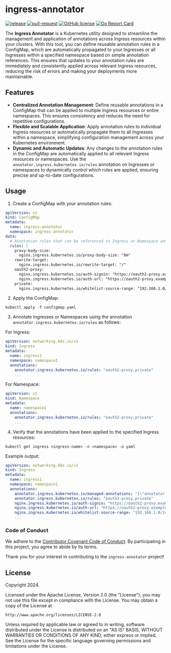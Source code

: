 # ingress-annotator

[![release](https://github.com/kuoss/ingress-annotator/actions/workflows/release.yml/badge.svg)](https://github.com/kuoss/ingress-annotator/actions/workflows/release.yml)
[![pull-request](https://github.com/kuoss/ingress-annotator/actions/workflows/pull-request.yml/badge.svg)](https://github.com/kuoss/ingress-annotator/actions/workflows/pull-request.yml)
[![GitHub license](https://img.shields.io/github/license/kuoss/ingress-annotator.svg)](https://github.com/kuoss/ingress-annotator/blob/main/LICENSE)
[![Go Report Card](https://goreportcard.com/badge/github.com/kuoss/ingress-annotator)](https://goreportcard.com/report/github.com/kuoss/ingress-annotator)

The **Ingress Annotator** is a Kubernetes utility designed to streamline the management and application of annotations across Ingress resources within your clusters. With this tool, you can define reusable annotation rules in a ConfigMap, which are automatically propagated to your Ingresses or all Ingresses within a specified namespace based on simple annotation references. This ensures that updates to your annotation rules are immediately and consistently applied across relevant Ingress resources, reducing the risk of errors and making your deployments more maintainable.

## Features
- **Centralized Annotation Management**: Define reusable annotations in a ConfigMap that can be applied to multiple Ingress resources or entire namespaces. This ensures consistency and reduces the need for repetitive configurations.
- **Flexible and Scalable Application**: Apply annotation rules to individual Ingress resources or automatically propagate them to all Ingresses within a namespace, simplifying configuration management across your Kubernetes environment.
- **Dynamic and Automatic Updates**: Any changes to the annotation rules in the ConfigMap are automatically applied to all relevant Ingress resources or namespaces. Use the `annotator.ingress.kubernetes.io/rules` annotation on Ingresses or namespaces to dynamically control which rules are applied, ensuring precise and up-to-date configurations.

## Usage
1. Create a ConfigMap with your annotation rules:

```yaml
apiVersion: v1
kind: ConfigMap
metadata:
  name: ingress-annotator
  namespace: ingress-annotator
data:
  # Annotation rules that can be referenced in Ingress or Namespace annotations
  rules: |
    proxy-body-size:
      nginx.ingress.kubernetes.io/proxy-body-size: "8m"
    rewrite-target:
      nginx.ingress.kubernetes.io/rewrite-target: "/"
    oauth2-proxy:
      nginx.ingress.kubernetes.io/auth-signin: "https://oauth2-proxy.example.com/oauth2/start?rd=https://$host$request_uri"
      nginx.ingress.kubernetes.io/auth-url: "https://oauth2-proxy.example.com/oauth2/auth"
    private:
      nginx.ingress.kubernetes.io/whitelist-source-range: "192.168.1.0/24,10.0.0.0/16"
```

2. Apply the ConfigMap:

```
kubectl apply -f configmap.yaml
```

3. Annotate Ingresses or Namespaces using the annotation `annotator.ingress.kubernetes.io/rules` as follows:

For Ingress:
```yaml
apiVersion: networking.k8s.io/v1
kind: Ingress
metadata:
  name: ingress1
  namespace: namespace1
  annotations:
    annotator.ingress.kubernetes.io/rules: "oauth2-proxy,private"
    ...
```

For Namespace:
```yaml
apiVersion: v1
kind: Namespace
metadata:
  name: namespace1
  annotations:
    annotator.ingress.kubernetes.io/rules: "oauth2-proxy,private"
    ...
```

4. Verify that the annotations have been applied to the specified Ingress resources:
```
kubectl get ingress <ingress-name> -n <namespace> -o yaml
```

Example output:
```yaml
apiVersion: networking.k8s.io/v1
kind: Ingress
metadata:
  name: ingress1
  namespace: namespace1
  annotations:
    annotator.ingress.kubernetes.io/managed-annotations: "{\"annotator.ingress.kubernetes.io/rules\":\"oauth2-proxy,private\",\"nginx.ingress.kubernetes.io/auth-signin\":\"https://oauth2-proxy.example.com/oauth2/start?rd=https://$host$request_uri\",\"nginx.ingress.kubernetes.io/auth-url\":\"https://oauth2-proxy.example.com/oauth2/auth\",\"nginx.ingress.kubernetes.io/whitelist-source-range\":\"192.168.1.0/24,10.0.0.0/16\"}"
    annotator.ingress.kubernetes.io/rules: "oauth2-proxy,private"
    nginx.ingress.kubernetes.io/auth-signin: "https://oauth2-proxy.example.com/oauth2/start?rd=https://$host$request_uri"
    nginx.ingress.kubernetes.io/auth-url: "https://oauth2-proxy.example.com/oauth2/auth"
    nginx.ingress.kubernetes.io/whitelist-source-range: "192.168.1.0/24,10.0.0.0/16"
    ...
```

### Code of Conduct

We adhere to the [Contributor Covenant Code of Conduct](https://www.contributor-covenant.org/version/2/0/code_of_conduct/). By participating in this project, you agree to abide by its terms.

Thank you for your interest in contributing to the `ingress-annotator` project!

## License

Copyright 2024.

Licensed under the Apache License, Version 2.0 (the "License");
you may not use this file except in compliance with the License.
You may obtain a copy of the License at

    http://www.apache.org/licenses/LICENSE-2.0

Unless required by applicable law or agreed to in writing, software
distributed under the License is distributed on an "AS IS" BASIS,
WITHOUT WARRANTIES OR CONDITIONS OF ANY KIND, either express or implied.
See the License for the specific language governing permissions and
limitations under the License.
